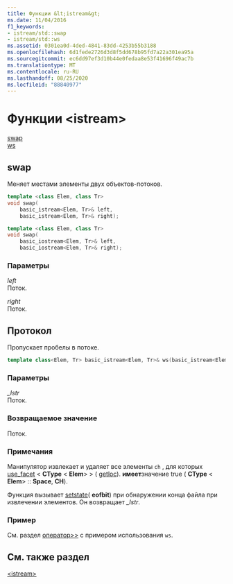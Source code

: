 ```yaml
---
title: Функции &lt;istream&gt;
ms.date: 11/04/2016
f1_keywords:
- istream/std::swap
- istream/std::ws
ms.assetid: 0301ea0d-4ded-4841-83dd-4253b55b3188
ms.openlocfilehash: 6d1fede2726d3d8f5dd678b95fd7a22a301ea95a
ms.sourcegitcommit: ec6dd97ef3d10b44e0fedaa8e53f41696f49ac7b
ms.translationtype: MT
ms.contentlocale: ru-RU
ms.lasthandoff: 08/25/2020
ms.locfileid: "88840977"
---
```

# <a name="ltistreamgt-functions"></a>Функции &lt;istream&gt;

[swap](#istream_swap)\
[ws](#ws)

## <a name="swap"></a><a name="istream_swap"></a> swap

Меняет местами элементы двух объектов-потоков.

```cpp
template <class Elem, class Tr>
void swap(
    basic_istream<Elem, Tr>& left,
    basic_istream<Elem, Tr>& right);

template <class Elem, class Tr>
void swap(
    basic_iostream<Elem, Tr>& left,
    basic_iostream<Elem, Tr>& right);
```

### <a name="parameters"></a>Параметры

*left*\
Поток.

*right*\
Поток.

## <a name="ws"></a><a name="ws"></a> Протокол

Пропускает пробелы в потоке.

```cpp
template class<Elem, Tr> basic_istream<Elem, Tr>& ws(basic_istream<Elem, Tr>& _Istr);
```

### <a name="parameters"></a>Параметры

*_Istr*\
Поток.

### <a name="return-value"></a>Возвращаемое значение

Поток.

### <a name="remarks"></a>Примечания

Манипулятор извлекает и удаляет все элементы `ch` , для которых [use_facet](../standard-library/basic-filebuf-class.md#open) <  **CType** \< **Elem**> > ( [getloc](../standard-library/ios-base-class.md#getloc)). **имеет**значение true ( **CType** \< **Elem**> :: **Space**, **CH**).

Функция вызывает [setstate](../standard-library/basic-ios-class.md#setstate)( **eofbit**) при обнаружении конца файла при извлечении элементов. Он возвращает *_Istr*.

### <a name="example"></a>Пример

См. раздел [оператор>>](../standard-library/istream-operators.md#op_gt_gt) с примером использования `ws`.

## <a name="see-also"></a>См. также раздел

[\<istream>](../standard-library/istream.md)
